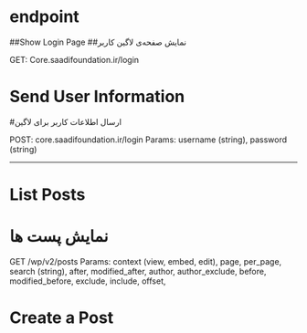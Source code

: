 # endpoint

##Show Login Page
##نمایش صفحه‌ی لاگین کاربر

GET: Core.saadifoundation.ir/login

# Send User Information
#ارسال اطلاعات کاربر برای لاگین

POST: core.saadifoundation.ir/login
Params: username (string), password (string)

--------------------------------------------------

# List Posts
# نمایش پست ها

GET /wp/v2/posts
Params: context (view, embed, edit), page, per_page, search	(string), after, modified_after, author, author_exclude, before, modified_before, exclude, include, offset, 

# Create a Post
